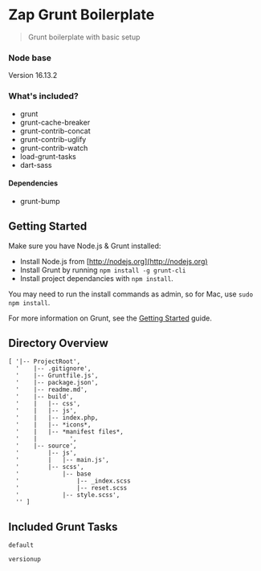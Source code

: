# Zap Grunt Boilerplate
> Grunt boilerplate with basic setup

### Node base

Version 16.13.2

### What's included?

- grunt
- grunt-cache-breaker
- grunt-contrib-concat
- grunt-contrib-uglify
- grunt-contrib-watch
- load-grunt-tasks
- dart-sass

#### Dependencies

- grunt-bump

## Getting Started

Make sure you have Node.js & Grunt installed:

- Install Node.js from [http://nodejs.org](http://nodejs.org)
- Install Grunt by running `npm install -g grunt-cli`
- Install project dependancies with `npm install`.

You may need to run the install commands as admin, so for Mac, use `sudo npm install`.

For more information on Grunt, see the [Getting Started](http://gruntjs.com/getting-started) guide.


## Directory Overview
```
[ '|-- ProjectRoot',
  '    |-- .gitignore',
  '    |-- Gruntfile.js',
  '    |-- package.json',
  '    |-- readme.md',
  '    |-- build',
  '    |   |-- css',
  '    |   |-- js',
  '    |   |-- index.php,
  '    |   |-- *icons*,
  '    |   |-- *manifest files*,  
  '    |         ',
  '    |-- source',
  '        |-- js',
  '        |   |-- main.js',
  '        |-- scss',
  '            |-- base 
  '                |-- _index.scss
  '                |-- reset.scss   
  '            |-- style.scss',
  '' ]
```

## Included Grunt Tasks

`default`

`versionup`
